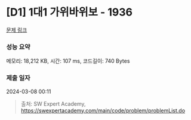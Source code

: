 # [D1] 1대1 가위바위보 - 1936 

[문제 링크](https://swexpertacademy.com/main/code/problem/problemDetail.do?contestProbId=AV5PjKXKALcDFAUq) 

### 성능 요약

메모리: 18,212 KB, 시간: 107 ms, 코드길이: 740 Bytes

### 제출 일자

2024-03-08 00:11



> 출처: SW Expert Academy, https://swexpertacademy.com/main/code/problem/problemList.do